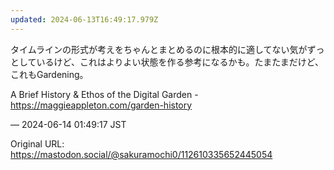 ```yaml
---
updated: 2024-06-13T16:49:17.979Z
---
```


<p>タイムラインの形式が考えをちゃんとまとめるのに根本的に適してない気がずっとしているけど、これはよりよい状態を作る参考になるかも。たまたまだけど、これもGardening。</p><p>A Brief History &amp; Ethos of the Digital Garden - <a href="https://maggieappleton.com/garden-history" target="_blank" rel="nofollow noopener noreferrer" translate="no"><span class="invisible">https://</span><span class="ellipsis">maggieappleton.com/garden-hist</span><span class="invisible">ory</span></a></p>

&mdash; 2024-06-14 01:49:17 JST

Original URL: https://mastodon.social/@sakuramochi0/112610335652445054
